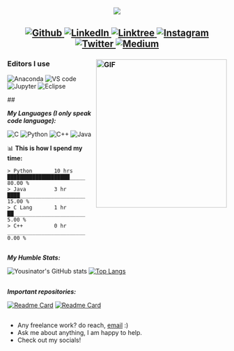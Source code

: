 <h1 align="center">
  <a href="https://git.io/typing-svg">
    <img src="https://readme-typing-svg.herokuapp.com/?lines=Hello,+There!+👋;I+am+Yousinator+🤖....;Nice+to+meet+you!+😆&center=true&size=30">
  </a>
</h1>

<h2 align="center">
  <a href="https://github.com/Yousinator" target="_blank">
    <img alt="Github" src="https://img.shields.io/badge/GitHub-%2312100E.svg?&style=for-the-badge&logo=Github&logoColor=white" />
  </a>
  <a href="https://www.linkedin.com/in/yousef-musabeh-381081242/" target="_blank">
    <img alt="LinkedIn" src="https://img.shields.io/badge/linkedin-%230077B5.svg?&style=for-the-badge&logo=linkedin&logoColor=white">
    </a>
  
  <a href="https://linktr.ee/yousef_musabeh" target="_blank">
    <img alt="Linktree" src="https://img.shields.io/badge/-Linktree-black?style=for-the-badge&logo=linktree">
    </a>
  <a href="https://www.instagram.com/y_musabeh/" target="_blank">
    <img alt="Instagram" src="https://img.shields.io/badge/-Instagram-blueviolet?style=for-the-badge&logo=instagram">
    </a>
  <a href="https://twitter.com/OverpoweredOG_" target="_blank">
    <img alt="Twitter" src="https://img.shields.io/badge/twitter-%231DA1F2.svg?&style=for-the-badge&logo=twitter&logoColor=white">
    </a>
  
  <a href="https://medium.com" target="_blank">
    <img alt="Medium" src="https://img.shields.io/badge/medium-%2312100E.svg?&style=for-the-badge&logo=medium&logoColor=white" />
  </a>
    
  </h2>




<h3>
<img align="right" alt="GIF" src="https://i.pinimg.com/originals/23/a9/ca/23a9caf9229d9a4be0705d61730fabda.gif" height = 340px width = 300px />
  
### Editors I use

<img alt="Anaconda" src="https://img.shields.io/badge/-Anaconda-black?style=for-the-badge&logo=anaconda"> <img alt="VS code" src="https://img.shields.io/badge/-Visual%20Studio%20Code-blue?style=for-the-badge&logo=visualstudiocode"> <img alt="Jupyter" src="https://img.shields.io/badge/-Jupyter-white?style=for-the-badge&logo=jupyter"> <img alt="Eclipse" src="https://img.shields.io/badge/-Eclipse-purple?style=for-the-badge&logo=eclipse">
</h3>
##
  

***My Languages (I only speak code language):***  

<img alt="C" src="https://img.shields.io/badge/-Language-blue?style=for-the-badge&logo=c"> <img alt="Python" src="https://img.shields.io/badge/-Python%20-yellow?style=for-the-badge&logo=python" /> <img alt="C++" src="https://img.shields.io/badge/-C++-blue?style=for-the-badge&logo=cplusplus" /> <img alt="Java" src="https://img.shields.io/badge/-Java-red?style=for-the-badge&logo=java" />

📊 **This is how I spend my time:**
<!--START_SECTION:waka-->

```text
> Python       10 hrs          ████████████████████_____   80.00 %
> Java         3 hr            ████_____________________   15.00 %
> C Lang       1 hr            ██_______________________   5.00 %
> C++          0 hr            _________________________   0.00 %
```

##  
***My Humble Stats:***

![Yousinator's GitHub stats](https://github-readme-stats.vercel.app/api?username=Yousinator&show_icons=true&theme=dark&hide=prs,issues)
[![Top Langs](https://github-readme-stats.vercel.app/api/top-langs/?username=Yousinator&theme=dark)](https://github.com/anuraghazra/github-readme-stats)

##
***Important repositories:***

[![Readme Card](https://github-readme-stats.vercel.app/api/pin/?username=Yousinator&repo=FOC&theme=dark)](https://github.com/anuraghazra/github-readme-stats)
[![Readme Card](https://github-readme-stats.vercel.app/api/pin/?username=smadi0x86&repo=Java0x01&show_owner=true&theme=dark)](https://github.com/smadi0x86/Java0x01)

##

-  Any freelance work? do reach, [email](y.omusabeh@gmail.com) :)
-  Ask me about anything, I am happy to help.
- Check out my socials!
  
##

